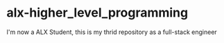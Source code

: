 # alx-higher_level_programming
I'm now a ALX Student, this is my thrid repository as a full-stack engineer
